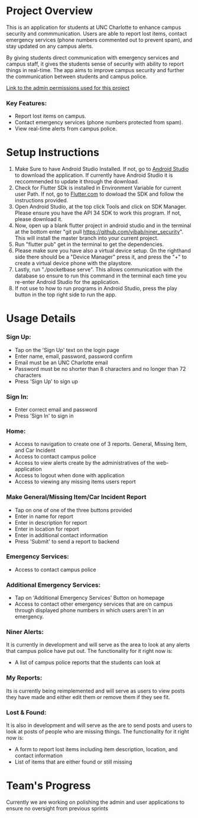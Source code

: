 # Project Overview
This is an application for students at UNC Charlotte to enhance campus security and commmunication. Users are able to report lost items, contact emergency services (phone numbers commented out to prevent spam), and stay updated on any campus alerts. 

By giving students direct communication with emergency services and campus staff, it gives the students sense of security with ability to report things in real-time. The app aims to improve campus security and further the communication between students and campus police.

[Link to the admin permissions used for this project](https://github.com/RielyMelvin/niner-security-admin)

### Key Features:
- Report lost items on campus.
- Contact emergency services (phone numbers protected from spam).
- View real-time alerts from campus police.

# Setup Instructions
1) Make Sure to have Android Studio Installed. If not, go to [Android Studio](https://developer.android.com/studio) to download the application. If currently have Android Studio it is reccommended to update it through the download.
2) Check for Flutter SDk is installed in Environment Variable for current user Path. If not, go to [Flutter.com](https://docs.flutter.dev/get-started/install/windows/mobile) to dowload the SDK and follow the instructions provided.
3) Open Android Studio, at the top click Tools and click on SDK Manager. Please ensure you have the API 34 SDK to work this program. If not, please download it.
4) Now, open up a blank flutter project in android studio and in the terminal at the bottom enter "git pull https://github.com/yibab/niner_security". This will install the master branch into your current project.
5) Run "flutter pub" get in the terminal to get the dependencies.
6) Please make sure you have also a virtual device setup. On the righthand side there should be a "Device Manager" press it, and press the "+" to create a virtual device phone with the playstore.
7) Lastly, run "./pocketbase serve". This allows communication with the database so ensure to run this command in the terminal each time you re-enter Android Studio for the application.
8) If not use to how to run programs in Android Studio, press the play button in the top right side to run the app.

# Usage Details
### Sign Up:
- Tap on the 'Sign Up' text on the login page
- Enter name, email, password, password confirm
- Email must be an UNC Charlotte email
- Password must be no shorter than 8 characters and no longer than 72 characters
- Press 'Sign Up' to sign up
### Sign In:
- Enter correct email and password
- Press 'Sign In' to sign in
### Home:
- Access to navigation to create one of 3 reports. General, Missing Item, and Car Incident
- Access to contact campus police
- Access to view alerts create by the administratives of the web-application
- Access to logout when done with application
- Access to viewing any missing items users report
### Make General/Missing Item/Car Incident Report
- Tap on one of one of the three buttons provided
- Enter in name for report
- Enter in description for report
- Enter in location for report
- Enter in additional contact information
- Press 'Submit' to send a report to backend
### Emergency Services:
- Access to contact campus police
### Additional Emergency Services:
- Tap on 'Additional Emergency Services' Button on homepage
- Access to contact other emergency services that are on campus through displayed phone numbers in which users aren't in an emergency.
### Niner Alerts:
It is currently in development and will serve as the area to look at any alerts that campus police have put out. The functionality for it right now is:
- A list of campus police reports that the students can look at
### My Reports:
Its is currently being reimplemented and will serve as users to view posts they have made and either edit them or remove them if they see fit.
### Lost & Found:
It is also in development and will serve as the are to send posts and users to look at posts of people who are missing things. The functionality for it right now is:
- A form to report lost items including item description, location, and contact information
- List of items that are either found or still missing


# Team's Progress
Currently we are working on polishing the admin and user applications to ensure no oversight from previous sprints